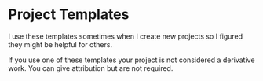 # Project Templates

I use these templates sometimes when I create new projects so I figured they might be helpful for others.

If you use one of these templates your project is not considered a derivative work. You can give attribution but are not required.
